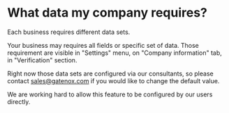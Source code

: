 # What data my company requires?

Each business requires different data sets.&#x20;

Your business may requires all fields or specific set of data. Those requirement are visible in "Settings" menu, on "Company information" tab, in "Verification" section.

Right now those data sets are configured via our consultants, so please contact [sales@gatenox.com](mailto:sales@gatenox.com) if you would like to change the default value.

We are working hard to allow this feature to be configured by our users directly.
